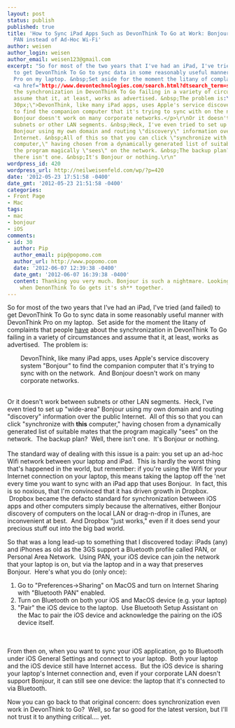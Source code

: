 ```yaml
---
layout: post
status: publish
published: true
title: 'How to Sync iPad Apps Such as DevonThink To Go at Work: Bonjour over Bluetooth
  PAN instead of Ad-Hoc Wi-Fi'
author: weisen
author_login: weisen
author_email: weisen123@gmail.com
excerpt: "So for most of the two years that I've had an iPad, I've tried (and failed)
  to get DevonThink To Go to sync data in some reasonably useful manner with DevonThink
  Pro on my laptop. &nbsp;Set aside for the moment the litany of complaints that people
  <a href="http://www.devontechnologies.com/search.html?dtsearch_term=sync&amp;dtsearch_realm=forum">have</a>&nbsp;about
  the synchronization in DevonThink To Go failing in a variety of circumstances and
  assume that it, at least, works as advertised. &nbsp;The problem is:\r\n<p style=\"padding-left:
  30px;\">DevonThink, like many iPad apps, uses Apple's service discovery system \"Bonjour\"
  to find the companion computer that it's trying to sync with on the network. &nbsp;And
  Bonjour doesn't work on many corporate networks.</p>\r\nOr it doesn't work between
  subnets or other LAN segments. &nbsp;Heck, I've even tried to set up \"wide-area\"
  Bonjour using my own domain and routing \"discovery\" information over the public
  Internet. &nbsp;All of this so that you can click \"synchronize with <strong>this</strong>
  computer,\" having chosen from a dynamically generated list of suitable mates that
  the program magically \"sees\" on the network. &nbsp;The backup plan? &nbsp;Well,
  there isn't one. &nbsp;It's Bonjour or nothing.\r\n"
wordpress_id: 420
wordpress_url: http://neilweisenfeld.com/wp/?p=420
date: '2012-05-23 17:51:58 -0400'
date_gmt: '2012-05-23 21:51:58 -0400'
categories:
- Front Page
- Mac
tags:
- mac
- bonjour
- iOS
comments:
- id: 30
  author: Pip
  author_email: pip@popomo.com
  author_url: http://www.popomo.com
  date: '2012-06-07 12:39:38 -0400'
  date_gmt: '2012-06-07 16:39:38 -0400'
  content: Thanking you very much. Bonjour is such a nightmare. Looking forward to
    when DenonThink To Go gets it's sh** together.
---
```

<p>So for most of the two years that I've had an iPad, I've tried (and failed) to get DevonThink To Go to sync data in some reasonably useful manner with DevonThink Pro on my laptop. &nbsp;Set aside for the moment the litany of complaints that people <a href="http://www.devontechnologies.com/search.html?dtsearch_term=sync&amp;dtsearch_realm=forum">have</a>&nbsp;about the synchronization in DevonThink To Go failing in a variety of circumstances and assume that it, at least, works as advertised. &nbsp;The problem is:</p>
<p style="padding-left: 30px;">DevonThink, like many iPad apps, uses Apple's service discovery system "Bonjour" to find the companion computer that it's trying to sync with on the network. &nbsp;And Bonjour doesn't work on many corporate networks.</p><br />
Or it doesn't work between subnets or other LAN segments. &nbsp;Heck, I've even tried to set up "wide-area" Bonjour using my own domain and routing "discovery" information over the public Internet. &nbsp;All of this so that you can click "synchronize with <strong>this</strong> computer," having chosen from a dynamically generated list of suitable mates that the program magically "sees" on the network. &nbsp;The backup plan? &nbsp;Well, there isn't one. &nbsp;It's Bonjour or nothing.<br />
<a id="more"></a><a id="more-420"></a><br />
The standard way of dealing with this issue is a pain: you set up an ad-hoc Wifi network between your laptop and iPad. &nbsp;This is hardly the worst thing that's happened in the world, but remember: if you're using the Wifi for your Internet connection on your laptop, this means taking the laptop off the 'net every time you want to sync with an iPad app that uses Bonjour. &nbsp;In fact, this is so noxious, that I'm convinced that it has driven growth in Dropbox. &nbsp;Dropbox became the defacto standard for synchronization between iOS apps and other computers simply because the alternatives, either Bonjour discovery of computers on the local LAN or drag-n-drop in iTunes, are inconvenient at best. &nbsp;And Dropbox "just works," even if it does send your precious stuff out into the big bad world.</p>
<p>So that was a long lead-up to something that I discovered today: iPads (any) and iPhones as old as the 3GS support a Bluetooth profile called PAN, or Personal Area Network. &nbsp;Using PAN, your iOS device can join the network that your laptop is on, but via the laptop and in a way that preserves Bonjour. &nbsp;Here's what you do (only once):</p>
<ol>
<li>Go to "Preferences->Sharing" on MacOS and turn on Internet Sharing with "Bluetooth PAN" enabled.</li>
<li>Turn on Bluetooth on both your iOS and MacOS device (e.g. your laptop)</li>
<li>"Pair" the iOS device to the laptop. &nbsp;Use Bluetooth Setup Assistant on the Mac to pair the iOS device and acknowledge the pairing on the iOS device itself.</li><br />
</ol><br />
From then on, when you want to sync your iOS application, go to Bluetooth under iOS General Settings and connect to your laptop. &nbsp;Both your laptop and the iOS device still have Internet access. &nbsp;But the iOS device is sharing your laptop's Internet connection and, even if your corporate LAN doesn't support Bonjour, it can still see one device: the laptop that it's connected to via Bluetooth.</p>
<p>Now you can go back to that original concern: does synchronization even work in DevonThink to Go? &nbsp;Well, so far so good for the latest version, but I'll not trust it to anything critical.... yet.</p>
